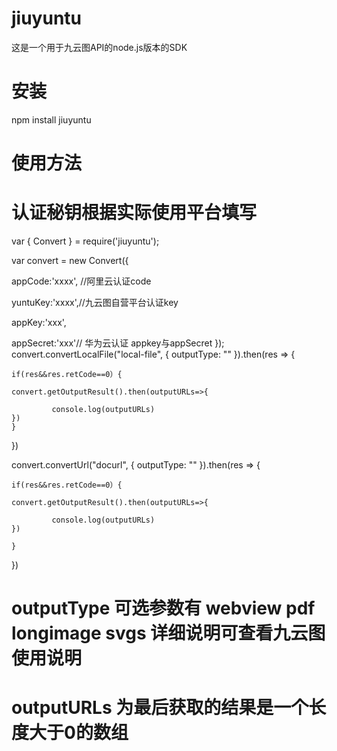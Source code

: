 # jiuyuntu
这是一个用于九云图API的node.js版本的SDK
# 安装
 npm install jiuyuntu
 
# 使用方法
 # 认证秘钥根据实际使用平台填写
var { Convert } = require('jiuyuntu');

var convert = new Convert({

appCode:'xxxx', //阿里云认证code

yuntuKey:'xxxx',//九云图自营平台认证key

appKey:'xxx',

appSecret:'xxx'// 华为云认证 appkey与appSecret
});
convert.convertLocalFile("local-file", { outputType: "" }).then(res => {

    if(res&&res.retCode==0）{
    
    convert.getOutputResult().then(outputURLs=>{
    
             console.log(outputURLs)
    })
    }
})

convert.convertUrl("docurl", { outputType: "" }).then(res => {

    if(res&&res.retCode==0）{
    
    convert.getOutputResult().then(outputURLs=>{
    
             console.log(outputURLs)
    })
    
    }
})

 # outputType 可选参数有 webview pdf longimage svgs 详细说明可查看九云图使用说明
 # outputURLs 为最后获取的结果是一个长度大于0的数组
